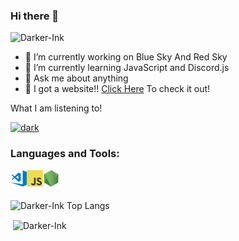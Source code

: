 ### Hi there 👋



<p align="left"> <img src="https://komarev.com/ghpvc/?username=Darker-Ink" alt="Darker-Ink" /> </p>


- 🔭 I’m currently working on Blue Sky And Red Sky
- 🌱 I’m currently learning JavaScript and Discord.js
- 💬 Ask me about anything
- 👀 I got a website!! [Click Here](https://www.sky-bot.cf/) To check it out!

What I am listening to!

[<img src="https://darks-spotify-page.vercel.app/api/run-spotify-status" alt="dark" width="350" />](https://open.spotify.com/user/swajips78058o3ojkcq72r1p8?si=d10f579e3a804b83)

### Languages and Tools:

<img align="left" alt="Visual Studio Code" width="26px" src="https://raw.githubusercontent.com/github/explore/80688e429a7d4ef2fca1e82350fe8e3517d3494d/topics/visual-studio-code/visual-studio-code.png" />
<img align="left" alt="JavaScript" width="26px" src="https://raw.githubusercontent.com/github/explore/80688e429a7d4ef2fca1e82350fe8e3517d3494d/topics/javascript/javascript.png" />
<img align="left" alt="Node.js" width="26px" src="https://raw.githubusercontent.com/github/explore/80688e429a7d4ef2fca1e82350fe8e3517d3494d/topics/nodejs/nodejs.png" />

<br />
<br />

![Darker-Ink Top Langs](https://github-readme-stats.vercel.app/api/top-langs/?username=Darker-Ink&langs_count=8&theme=radical&layout=compact&card_width=445)


<p>&nbsp;<img align="center" src="https://github-readme-stats.vercel.app/api?username=Darker-Ink&show_icons=true&theme=radical&count_private=true" alt="Darker-Ink" height="200"/>
<!--
**Darker-Ink/Darker-Ink** is a ✨ _special_ ✨ repository because its `README.md` (this file) appears on your GitHub profile.
-->
